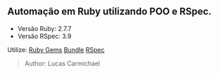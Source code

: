 ## Automação em Ruby utilizando POO e RSpec.

* Versão Ruby: 2.7.7
* Versão RSpec: 3.9 

Utilize: 
[Ruby Gems](rubygems.org)
[Bundle](bundler.io)
[RSpec](rspec.info)

> Author: Lucas Carmichael

